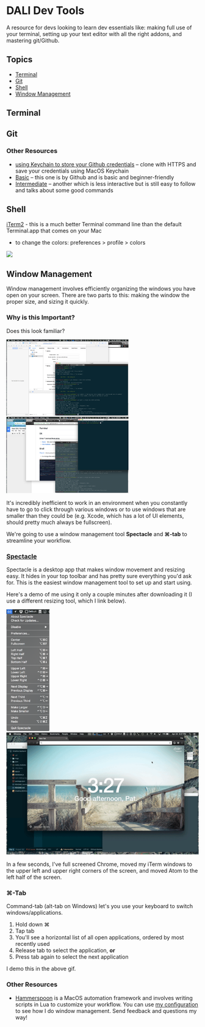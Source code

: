 # DALI Dev Tools

A resource for devs looking to learn dev essentials like: making full use of your terminal, setting up your text editor with all the right addons, and mastering git/Github.

## Topics

- [Terminal](#terminal)
- [Git](#git)
- [Shell](#shell)
- [Window Management](#window-management)


## Terminal


## Git

### Other Resources
- [using Keychain to store your Github credentials](https://help.github.com/articles/caching-your-github-password-in-git/) – clone with HTTPS and save your credentials using MacOS Keychain
- [Basic](https://try.github.io/) – this one is by Github and is basic and beginner-friendly
- [Intermediate](http://rogerdudler.github.io/git-guide/) – another which is less interactive but is still easy to follow and talks about some good commands

## Shell

[iTerm2](http://iterm2.com) - this is a much better Terminal command line than the default Terminal.app that comes on your Mac
  - to change the colors: preferences > profile > colors
  <img src="imgs/example_bash.png" height=400px>

## Window Management
Window management involves efficiently organizing the windows you have open on your screen. There are two parts to this: making the window the proper size, and sizing it quickly.

### Why is this Important?

Does this look familiar?

<img src="imgs/window-management-bad.png" width=320px>
<img src="imgs/window-management-bad2.png" width=320px>

It's incredibly inefficient to work in an environment when you constantly have to go to click through various windows or to use windows that are smaller than they could be (e.g. Xcode, which has a lot of UI elements, should pretty much always be fullscreen).

We're going to use a window management tool **Spectacle** and **⌘-tab** to streamline your workflow.

### [Spectacle](https://www.spectacleapp.com/)
Spectacle is a desktop app that makes window movement and resizing easy. It hides in your top toolbar and has pretty sure everything you'd ask for. This is the easiest window management tool to set up and start using.

Here's a demo of me using it only a couple minutes after downloading it (I use a different resizing tool, which I link below).

<img src="imgs/spectacle.png" height=320>
<img src="imgs/spectacle-demo.gif" height=320px>

In a few seconds, I've full screened Chrome, moved my iTerm windows to the upper left and upper right corners of the screen, and moved Atom to the left half of the screen.

### ⌘-Tab
Command-tab (alt-tab on Windows) let's you use your keyboard to switch windows/applications.

1. Hold down ⌘
1. Tap tab
1. You'll see a horizontal list of all open applications, ordered by most recently used
1. Release tab to select the application, **or**
1. Press tab again to select the next application

I demo this in the above gif.

### Other Resources
- [Hammerspoon](http://www.hammerspoon.org/) is a MacOS automation framework and involves writing scripts in Lua to customize your workflow. You can use [my configuration](https://github.com/patxu/dotfiles/tree/master/hammerspoon) to see how I do window management. Send feedback and questions my way!
